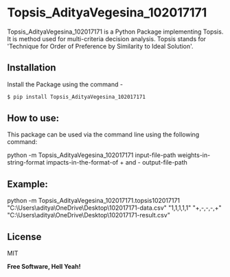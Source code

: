 # Topsis_AdityaVegesina_102017171
Topsis_AdityaVegesina_102017171 is a Python Package implementing Topsis.  It is method used for multi-criteria decision analysis. Topsis stands for 'Technique for Order of Preference by Similarity to Ideal Solution'.

## Installation
Install the Package using the command - 
```s
$ pip install Topsis_AdityaVegesina_102017171
```
## How to use:
This package can be used via the command line using the following command:

python -m Topsis_AdityaVegesina_102017171  input-file-path  weights-in-string-format  impacts-in-the-format-of + and -  output-file-path

## Example:
python -m  Topsis_AdityaVegesina_102017171.topsis102017171 "C:\Users\aditya\OneDrive\Desktop\102017171-data.csv" "1,1,1,1,1" "+,-,-,-,+" "C:\Users\aditya\OneDrive\Desktop\102017171-result.csv"


## License

MIT

**Free Software, Hell Yeah!**